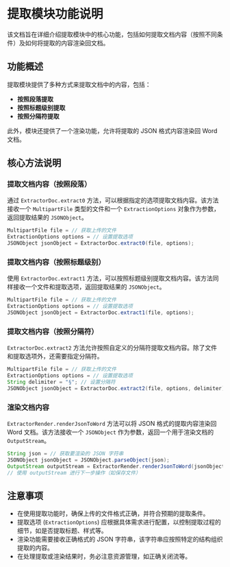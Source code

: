 提取模块功能说明
========

该文档旨在详细介绍提取模块中的核心功能，包括如何提取文档内容（按照不同条件）及如何将提取的内容渲染回文档。

功能概述
----

提取模块提供了多种方式来提取文档中的内容，包括：

*   **按照段落提取**
*   **按照标题级别提取**
*   **按照分隔符提取**

此外，模块还提供了一个渲染功能，允许将提取的 JSON 格式内容渲染回 Word 文档。

核心方法说明
------

### 提取文档内容（按照段落）

通过 `ExtractorDoc.extract0` 方法，可以根据指定的选项提取文档内容。该方法接收一个 `MultipartFile` 类型的文件和一个 `ExtractionOptions` 对象作为参数，返回提取结果的 `JSONObject`。

```java
MultipartFile file = // 获取上传的文件
ExtractionOptions options = // 设置提取选项
JSONObject jsonObject = ExtractorDoc.extract0(file, options);
```

### 提取文档内容（按照标题级别）

使用 `ExtractorDoc.extract1` 方法，可以按照标题级别提取文档内容。该方法同样接收一个文件和提取选项，返回提取结果的 `JSONObject`。

```java
MultipartFile file = // 获取上传的文件
ExtractionOptions options = // 设置提取选项
JSONObject jsonObject = ExtractorDoc.extract1(file, options);
```

### 提取文档内容（按照分隔符）

`ExtractorDoc.extract2` 方法允许按照自定义的分隔符提取文档内容。除了文件和提取选项外，还需要指定分隔符。

```java
MultipartFile file = // 获取上传的文件
ExtractionOptions options = // 设置提取选项
String delimiter = "§"; // 设置分隔符
JSONObject jsonObject = ExtractorDoc.extract2(file, options, delimiter);
```

### 渲染文档内容

`ExtractorRender.renderJsonToWord` 方法可以将 JSON 格式的提取内容渲染回 Word 文档。该方法接收一个 `JSONObject` 作为参数，返回一个用于渲染文档的 `OutputStream`。

```java
String json = // 获取要渲染的 JSON 字符串
JSONObject jsonObject = JSONObject.parseObject(json);
OutputStream outputStream = ExtractorRender.renderJsonToWord(jsonObject);
// 使用 outputStream 进行下一步操作（如保存文件）
```

注意事项
----

*   在使用提取功能时，确保上传的文件格式正确，并符合预期的提取条件。
*   提取选项 (`ExtractionOptions`) 应根据具体需求进行配置，以控制提取过程的细节，如是否提取标题、样式等。
*   渲染功能需要接收正确格式的 JSON 字符串，该字符串应按照特定的结构组织提取的内容。
*   在处理提取或渲染结果时，务必注意资源管理，如正确关闭流等。